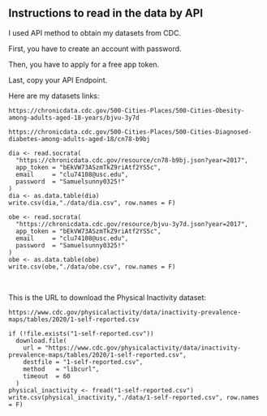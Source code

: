 ## Instructions to read in the data by API

I used API method to obtain my datasets from CDC. 

First, you have to create an account with password. 

Then, you have to apply for a free app token. 

Last, copy your API Endpoint.

Here are my datasets links:

`https://chronicdata.cdc.gov/500-Cities-Places/500-Cities-Obesity-among-adults-aged-18-years/bjvu-3y7d`

`https://chronicdata.cdc.gov/500-Cities-Places/500-Cities-Diagnosed-diabetes-among-adults-aged-18/cn78-b9bj`

```{r}
dia <- read.socrata(
  "https://chronicdata.cdc.gov/resource/cn78-b9bj.json?year=2017",
  app_token = "bEkVW73ASzmTkZ9riAtf2YS5c",
  email     = "clu74108@usc.edu",
  password  = "Samuelsunny0325!"
)
dia <- as.data.table(dia)
write.csv(dia,"./data/dia.csv", row.names = F)
```

```{r}
obe <- read.socrata(
  "https://chronicdata.cdc.gov/resource/bjvu-3y7d.json?year=2017",
  app_token = "bEkVW73ASzmTkZ9riAtf2YS5c",
  email     = "clu74108@usc.edu",
  password  = "Samuelsunny0325!"
)
obe <- as.data.table(obe)
write.csv(obe,"./data/obe.csv", row.names = F)
```

<br>

This is the URL to download the Physical Inactivity dataset:

`https://www.cdc.gov/physicalactivity/data/inactivity-prevalence-maps/tables/2020/1-self-reported.csv`

```{r message=FALSE, echo=FALSE, warning=FALSE}
if (!file.exists("1-self-reported.csv"))
  download.file(
    url = "https://www.cdc.gov/physicalactivity/data/inactivity-prevalence-maps/tables/2020/1-self-reported.csv",
    destfile = "1-self-reported.csv",
    method   = "libcurl",
    timeout  = 60
  )
physical_inactivity <- fread("1-self-reported.csv")
write.csv(physical_inactivity,"./data/1-self-reported.csv", row.names = F)
```

<br>


